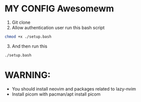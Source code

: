 # MY CONFIG Awesomewm
1. Git clone 
2. Allow authentication user run this bash script
```bash
chmod +x ./setup.bash
```
3. And then run this 
```bash
./setup.bash
```
# WARNING:
- You should install neovim and packages related to lazy-nvim
- Install picom with pacman/apt install picom
